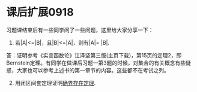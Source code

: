 # 课后扩展0918

习题课结束后有一些同学问了一些问题，这里给大家分享一下：

1. 若|A|<=|B|，且|B|<=|A|，则有|A|= |B|.

答：证明参考《实变函数论》江泽坚第三版(主页下载)，第15页的定理2，即Bernstein定理。有同学在做课后习题一第3题的时候，对集合的有关概念有些疑惑，大家也可以参考上述书的第一章节的内容。这些都不在考试之列。

2. 用闭区间套定理证明[确界存在定理](https://github.com/newbiejasper/images/blob/master/%E7%A1%AE%E7%95%8C%E5%AD%98%E5%9C%A8%E5%AE%9A%E7%90%86.jpg).

